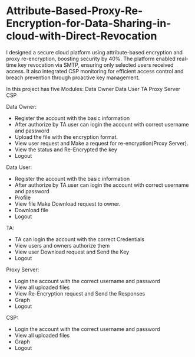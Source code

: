 # Attribute-Based-Proxy-Re-Encryption-for-Data-Sharing-in-cloud-with-Direct-Revocation
I designed a secure cloud platform using attribute-based encryption and proxy re-encryption, boosting security by 40%. The platform enabled real-time key revocation via SMTP, ensuring only selected users received access. It also integrated CSP monitoring for efficient access control and breach prevention through proactive key management.




In this project has five Modules:
 Data Owner
 Data User
 TA
 Proxy Server
 CSP

Data Owner:

* Register the account with the basic information
* After authorize by TA user can login the account with correct username and password
* Upload the file with the encryption format.
* View user request and Make a request for re-encryption(Proxy Server).
* View the status and Re-Encrypted  the key
* Logout

Data User:

* Register the account with the basic information
* After authorize by TA user can login the account with correct username and password
* Profile
* View file Make Download request to owner.
* Download file 
* Logout

TA:

* TA can login the account with the correct Credentials
* View users and owners authorize them
* View user Download request and Send the Key
* Logout

Proxy Server:

* Login the account with the correct username and password
* View all uploaded files
* View Re-Encryption request and Send the Responses
* Graph
* Logout

CSP:
* Login the account with the correct username and password
* View all uploaded files
* Graph
* Logout
